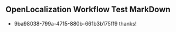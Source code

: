 ## OpenLocalization Workflow Test MarkDown
* 9ba98038-799a-4715-880b-661b3b175ff9 thanks!

<!--HONumber=Jul16_HO3-->


